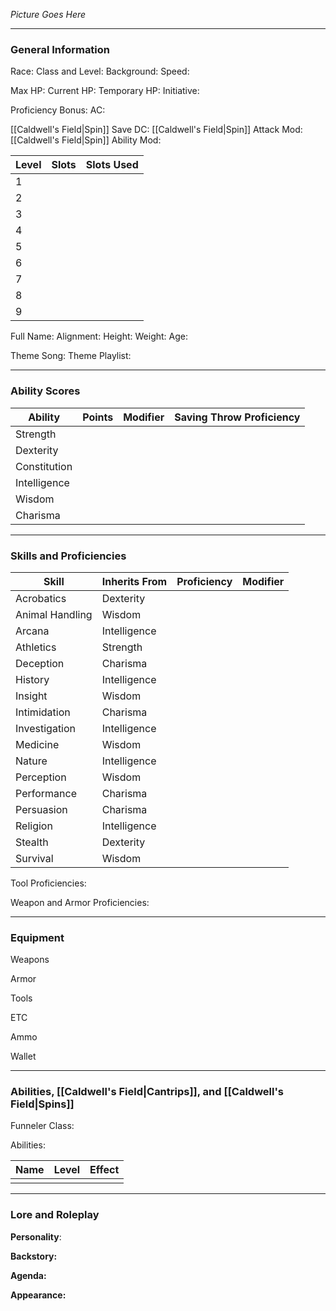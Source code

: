*Picture Goes Here*

---
### General Information
Race:
Class and Level:
Background:
Speed:

Max HP:
Current HP:
Temporary HP:
Initiative:

Proficiency Bonus:
AC:

[[Caldwell's Field|Spin]] Save DC:
[[Caldwell's Field|Spin]] Attack Mod:
[[Caldwell's Field|Spin]] Ability Mod:

| Level | Slots | Slots Used |
| ----- | ----- | ---------- |
| 1     |       |            |
| 2     |       |            |
| 3     |       |            |
| 4     |       |            |
| 5     |       |            |
| 6     |       |            |
| 7     |       |            |
| 8     |       |            |
| 9     |       |            |

Full Name:
Alignment:
Height:
Weight:
Age:

Theme Song:
Theme Playlist:



---
### Ability Scores
| Ability      | Points | Modifier | Saving Throw Proficiency |
| ------------ | ------ | -------- | ------------------------ |
| Strength     |        |          |                          |
| Dexterity    |        |          |                          |
| Constitution |        |          |                          |
| Intelligence |        |          |                          |
| Wisdom       |        |          |                          |
| Charisma     |        |          |                          |



---
### Skills and Proficiencies
| Skill           | Inherits From | Proficiency | Modifier |
| --------------- | ------------- | ----------- | -------- |
| Acrobatics      | Dexterity     |             |          |
| Animal Handling | Wisdom        |             |          |
| Arcana          | Intelligence  |             |          |
| Athletics       | Strength      |             |          |
| Deception       | Charisma      |             |          |
| History         | Intelligence  |             |          |
| Insight         | Wisdom        |             |          |
| Intimidation    | Charisma      |             |          |
| Investigation   | Intelligence  |             |          |
| Medicine        | Wisdom        |             |          |
| Nature          | Intelligence  |             |          |
| Perception      | Wisdom        |             |          |
| Performance     | Charisma      |             |          |
| Persuasion      | Charisma      |             |          |
| Religion        | Intelligence  |             |          |
| Stealth         | Dexterity     |             |          |
| Survival        | Wisdom        |             |          |
Tool Proficiencies:

Weapon and Armor Proficiencies:



---
### Equipment
Weapons

Armor

Tools

ETC

Ammo

Wallet




---
### Abilities, [[Caldwell's Field|Cantrips]], and [[Caldwell's Field|Spins]]
Funneler Class:

Abilities:

| Name | Level | Effect |
| ---- | ----- | ------ |
|      |       |        |



---
### Lore and Roleplay
**Personality**:

**Backstory:**

**Agenda:**

**Appearance:**
